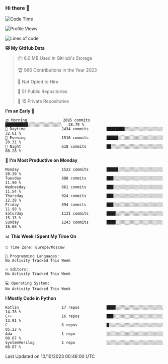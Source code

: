 ### Hi there 👋

<!--
**SemenMartynov/SemenMartynov** is a ✨ _special_ ✨ repository because its `README.md` (this file) appears on your GitHub profile.

Here are some ideas to get you started:

- 🔭 I’m currently working on ...
- 🌱 I’m currently learning ...
- 👯 I’m looking to collaborate on ...
- 🤔 I’m looking for help with ...
- 💬 Ask me about ...
- 📫 How to reach me: ...
- 😄 Pronouns: ...
- ⚡ Fun fact: ...
-->

<!--START_SECTION:waka-->
![Code Time](http://img.shields.io/badge/Code%20Time-0%20secs-blue)

![Profile Views](http://img.shields.io/badge/Profile%20Views-30-blue)

![Lines of code](https://img.shields.io/badge/From%20Hello%20World%20I%27ve%20Written-6.8%20million%20lines%20of%20code-blue)

**🐱 My GitHub Data** 

> 📦 6.0 MB Used in GitHub's Storage 
 > 
> 🏆 966 Contributions in the Year 2023
 > 
> 🚫 Not Opted to Hire
 > 
> 📜 51 Public Repositories 
 > 
> 🔑 15 Private Repositories 
 > 
**I'm an Early 🐤** 

```text
🌞 Morning                2895 commits        ██████████░░░░░░░░░░░░░░░   38.79 % 
🌆 Daytime                2434 commits        ████████░░░░░░░░░░░░░░░░░   32.61 % 
🌃 Evening                1516 commits        █████░░░░░░░░░░░░░░░░░░░░   20.31 % 
🌙 Night                  618 commits         ██░░░░░░░░░░░░░░░░░░░░░░░   08.28 % 
```
📅 **I'm Most Productive on Monday** 

```text
Monday                   1522 commits        █████░░░░░░░░░░░░░░░░░░░░   20.39 % 
Tuesday                  888 commits         ███░░░░░░░░░░░░░░░░░░░░░░   11.90 % 
Wednesday                861 commits         ███░░░░░░░░░░░░░░░░░░░░░░   11.54 % 
Thursday                 924 commits         ███░░░░░░░░░░░░░░░░░░░░░░   12.38 % 
Friday                   894 commits         ███░░░░░░░░░░░░░░░░░░░░░░   11.98 % 
Saturday                 1131 commits        ████░░░░░░░░░░░░░░░░░░░░░   15.15 % 
Sunday                   1243 commits        ████░░░░░░░░░░░░░░░░░░░░░   16.66 % 
```


📊 **This Week I Spent My Time On** 

```text
🕑︎ Time Zone: Europe/Moscow

💬 Programming Languages: 
No Activity Tracked This Week

🔥 Editors: 
No Activity Tracked This Week

💻 Operating System: 
No Activity Tracked This Week
```

**I Mostly Code in Python** 

```text
Kotlin                   17 repos            ████░░░░░░░░░░░░░░░░░░░░░   14.78 % 
C++                      16 repos            ███░░░░░░░░░░░░░░░░░░░░░░   13.91 % 
C                        6 repos             █░░░░░░░░░░░░░░░░░░░░░░░░   05.22 % 
Ada                      1 repo              ░░░░░░░░░░░░░░░░░░░░░░░░░   00.87 % 
SystemVerilog            1 repo              ░░░░░░░░░░░░░░░░░░░░░░░░░   00.87 % 
```




 Last Updated on 10/10/2023 00:46:00 UTC
<!--END_SECTION:waka-->
